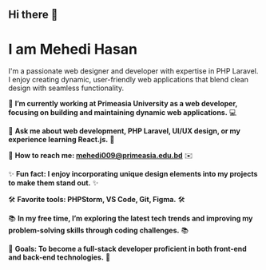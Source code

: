 ## Hi there 👋
# I am Mehedi Hasan 
I'm a passionate web designer and developer with expertise in PHP Laravel. I enjoy creating dynamic, user-friendly web applications that blend clean design with seamless functionality.

🚀 **I’m currently working at Primeasia University as a web developer, focusing on building and maintaining dynamic web applications.** 💻

💬 **Ask me about web development, PHP Laravel, UI/UX design, or my experience learning React.js.** 💬

📧 **How to reach me: mehedi009@primeasia.edu.bd** ✉️

✨ **Fun fact: I enjoy incorporating unique design elements into my projects to make them stand out.** ✨

🛠️ **Favorite tools: PHPStorm, VS Code, Git, Figma.** 🛠️

📚 **In my free time, I’m exploring the latest tech trends and improving my problem-solving skills through coding challenges.** 📚

🎯 **Goals: To become a full-stack developer proficient in both front-end and back-end technologies.** 🎯

